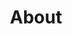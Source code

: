 ---
title: "About"
hero:
  title: "Our Company"
  background_image: "/images/bg/home-2.jpg"
content_blocks:
  - _bookshop_name: "about"
    preheading: "What we are"
    heading: "We are dynamic team of creative people"
    subheading: "We provide consulting service in the following areas"
    content:
      - text: "Strategy development and execution using the Institute way from Balanced Scorecard Institute"
      - text: "Projects risk evaluation using the best world class tools in risk evaluation, Monte Carlos simulation, simulations to advise our clients to run their project on time and on budget."
      - text: "Use Statistical tools business analytics, precision tree, NeuralTool, Evolver and TopRank and tools supported by artificial intelligence to advise our clients to know what matters in decision making."
      - text: "We use the best financial modelling tools and support to our clients in developing green and brown projects."
    background_image: "/images/about/home-1.jpeg"
    # link:
    #   text: "Get in touch"
    #   url: "/contact/"
  - _bookshop_name: "numbers"
    sections:
      - title: "Our Mission"
        text: "We are committed to empowering African businesses to reach their full potential by providing strategic implementation solutions that are tailored to their unique needs. By leveraging advanced technologies and methodologies, we aim to transform operations, drive growth, and build sustainable competitive advantage for our clients. Our mission is rooted in the belief that every business deserves access to world-class strategic consulting services."
      - title: "Our Vision"
        text: "Our vision is to be the leading strategy implementation consulting firm in Africa, recognized for our deep industry expertise, innovative approach, and commitment to client success. We aspire to play a central role in shaping the African business landscape, fostering growth and innovation across all sectors."
      - title: "Our Strategy"
        text: "We combine local market understanding with global best practices. We start by conducting a thorough assessment of our client's current operations, identifying areas for improvement and potential growth opportunities. Our team of experts then develops a customized strategy, taking into consideration the client's objectives, resources, and market conditions."
  - _bookshop_name: "team"
    preheading: "Meet The Team"
    heading: "Expert Team member to get best service"
    people:
      - name: "Kossi Toulassi"
        image: "/images/team/team-1.jpeg"
        summary: "Chartered certified Accountant and fellow member of the Association of Chartered and
                  Certified Accountant (ACCA-UK). He is currently finalizing an MBA from the London School of
                  Business and Finance. He has worked both in United Kingdom and Africa. He is also the Head of
                  Finance of the New Partnership for Africa Development, part of Africa Union for the past 7 years.
                  He has over 16 years worth experience dealing with businesses in Africa"
        role: "Managing Director"
        facebook: ""
        twitter: ""
        instagram: ""
        linkedin: "kossi-toulassi-61845462"
      - name: "Zinhle Dlamini"
        image: "/images/team/team-1.jpeg"
        role: "Chief Operation Office"
        summary: "A season business woman with over 10 years worth of experience in international trade and since
                  joining the company in 2014 transformed the organization. She is a graduate from University of
                  southern Africa, South Africa"
        facebook: ""
        twitter: ""
        instagram: ""
        linkedin: ""
      - name: "Hippolyte-Fayol Toulassi"
        image: "/images/team/team-3.jpg"
        role: "Software Engineer"
        summary: "Polyglot Software Engineer with demonstrated experience in Web App & API design, Application Support and Site Reliability Engineering. Fintech and Entreprise Systems Integration specialist"
        facebook: ""
        twitter: "fayolt"
        instagram: ""
        linkedin: "fayolt"
  - _bookshop_name: "cta_mini"
    background_image: "/images/bg/home-3.jpg"
    preheading: "Take advantage of our team's expertise"
    heading: "Reach out to us now!"
    button:
      text: Contact
      url: /contact/
---